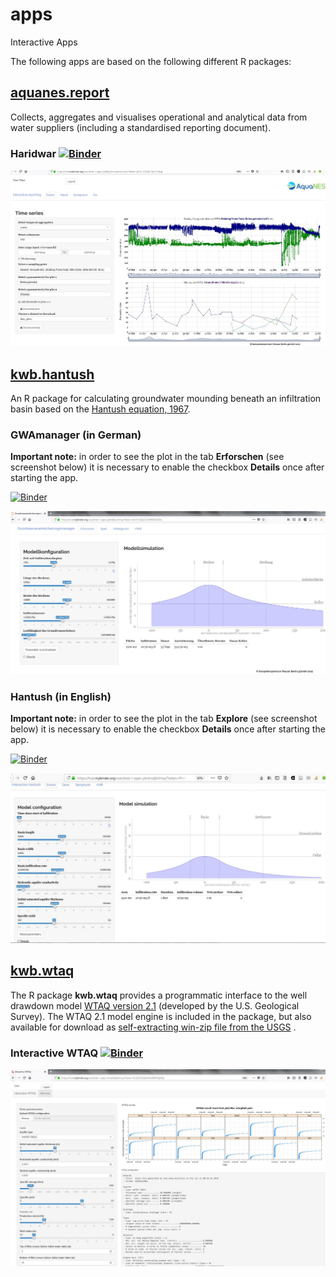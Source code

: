 # apps

Interactive Apps

The following apps are based on the following different R packages:

## [aquanes.report](https://kwb-r.github.io/aquanes.report)

Collects, aggregates and visualises operational and analytical data from water 
suppliers (including a standardised reporting document).

### Haridwar [![Binder](http://mybinder.org/badge.svg)](https://mybinder.org/v2/gh/kwb-r/apps/aquanes.report?urlpath=shiny/haridwar/)

[![Screenshot of aquanes.report app](images/aquanes-report_screenshot.jpg)](https://mybinder.org/v2/gh/kwb-r/apps/aquanes.report?urlpath=shiny/haridwar/)

## [kwb.hantush](https://kwb-r.github.io/kwb.hantush/dev)

An R package for calculating groundwater mounding beneath an infiltration basin
based on the [Hantush equation, 1967](http://doi.org/10.1029/WR003i001p00227).
 
 
### GWAmanager (in German)

**Important note:** in order to see the plot in the tab **Erforschen** (see screenshot below) it is necessary to enable the checkbox **Details** once after starting the app.

[![Binder](http://mybinder.org/badge.svg)](https://mybinder.org/v2/gh/kwb-r/apps/GWAmanager?urlpath=shiny)
 
[![Screenshot of GWAmanager app](images/GWAmanager_screenshot.jpg)](https://mybinder.org/v2/gh/kwb-r/apps/GWAmanager?urlpath=shiny)

### Hantush (in English)

**Important note:** in order to see the plot in the tab **Explore** (see screenshot below) it is necessary to enable the checkbox **Details** once after starting the app. 

[![Binder](http://mybinder.org/badge.svg)](https://mybinder.org/v2/gh/kwb-r/apps/hantush?urlpath=shiny)
 
[![Screenshot of Hantush app](images/hantush_screenshot.jpg)](https://mybinder.org/v2/gh/kwb-r/apps/hantush?urlpath=shiny)

## [kwb.wtaq](https://kwb-r.github.io/kwb.wtaq) 

The R package **kwb.wtaq** provides a programmatic interface to the well drawdown model [WTAQ version 2.1](https://water.usgs.gov/ogw/wtaq/) (developed by the U.S. Geological Survey). The WTAQ 2.1 model 
engine is included in the package, but also available for download as [self-extracting win-zip file from the USGS](https://water.usgs.gov/ogw/wtaq/WTAQ_2.1.exe]) . 


### Interactive WTAQ [![Binder](http://mybinder.org/badge.svg)](https://mybinder.org/v2/gh/kwb-r/apps/wtaqWeb?urlpath=shiny)

[![Screenshot of Wtaq web app](images/wtaqWeb_screenshot.jpg)](https://mybinder.org/v2/gh/kwb-r/apps/wtaqWeb?urlpath=shiny)
